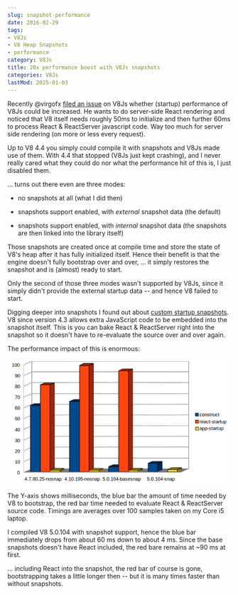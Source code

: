 ```yaml
---
slug: snapshot-performance
date: 2016-02-29
tags:
- V8Js
- V8 Heap Snapshots
- performance
category: V8Js
title: 20x performance boost with V8Js snapshots
categories: V8Js
lastMod: 2025-01-03
---
```

Recently @virgofx [filed an issue](https://github.com/phpv8/v8js/issues/205) on V8Js whether (startup) performance of V8Js could be increased. He wants to do server-side React rendering and noticed that V8 itself needs roughly 50ms to initialize and then further 60ms to process React & ReactServer javascript code. Way too much for server side rendering (on more or less every request).

Up to V8 4.4 you simply could compile it with snapshots and V8Js made use of them. With 4.4 that stopped (V8Js just kept crashing), and I never really cared what they could do nor what the performance hit of this is, I just disabled them.

... turns out there even are three modes:

  + no snapshots at all (what I did then)

  + snapshots support enabled, with *external* snapshot data (the default)

  + snapshots support enabled, with *internal* snapshot data (the snapshots are then linked into the library itself)

Those snapshots are created once at compile time and store the state of V8's heap after it has fully initialized itself. Hence their benefit is that the engine doesn't fully bootstrap over and over, ... it simply restores the snapshot and is (almost) ready to start.

Only the second of those three modes wasn't supported by V8Js, since it simply didn't provide the external startup data -- and hence V8 failed to start.

Digging deeper into snapshots I found out about [custom startup snapshots](http://v8project.blogspot.de/2015/09/custom-startup-snapshots.html). V8 since version 4.3 allows extra JavaScript code to be embedded into the snapshot itself. This is you can bake React & ReactServer right into the snapshot so it doesn't have to re-evaluate the source over and over again.

The performance impact of this is enormous:

![performance comparison](/assets/snapshot-speed.png)

The Y-axis shows milliseconds, the blue bar the amount of time needed by V8 to bootstrap, the red bar time needed to evaluate React & ReactServer source code. Timings are averages over 100 samples taken on my Core i5 laptop.

I compiled V8 5.0.104 with snapshot support, hence the blue bar immediately drops from about 60 ms down to about 4 ms. Since the base snapshots doesn't have React included, the red bare remains at ~90 ms at first.

... including React into the snapshot, the red bar of course is gone, bootstrapping takes a little longer then -- but it is many times faster than without snapshots.
